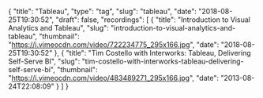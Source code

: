 {
  "title": "Tableau",
  "type": "tag",
  "slug": "tableau",
  "date": "2018-08-25T19:30:52",
  "draft": false,
  "recordings": [
    {
      "title": "Introduction to Visual Analytics and Tableau",
      "slug": "introduction-to-visual-analytics-and-tableau",
      "thumbnail": "https://i.vimeocdn.com/video/722234775_295x166.jpg",
      "date": "2018-08-25T19:30:52"
    },
    {
      "title": "Tim Costello with Interworks: Tableau, Delivering Self-Serve BI",
      "slug": "tim-costello-with-interworks-tableau-delivering-self-serve-bi",
      "thumbnail": "https://i.vimeocdn.com/video/483489271_295x166.jpg",
      "date": "2013-08-24T22:08:09"
    }
  ]
}